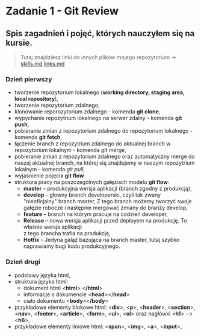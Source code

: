 # **Zadanie 1 - Git Review**
## **Spis zagadnień i pojęć, których nauczyłem się na kursie.**    
> Tutaj znajdziesz linki do innych plików mojego repozytorium -> [skills.md](./skills.md) [links.md](/links.md)

### **Dzień pierwszy**  
* tworzenie repozytorium lokalnego (**working directory, staging area, local repository**),
* tworzenie repozytorium zdalnego,
* klonowanie reporozytorium zdalnego - komenda **git clone**,
* wypychanie repozytrium lokalnego na serwer zdalny - komenda **git push**,
* pobieranie zmian z repozytorium zdalnego do repozytorium lokalnego - komenda **git fetch**,
* łączenie branch z repozytrium zdalnego do aktualnej branch w repozytorium lokalnym - komenda *git merge*, 
* pobieranie zmian z repozytorium zdalnego oraz automatyczny merge do naszej aktualnej branch, na której się znajdujemy w naszym repozytrium lokalnym - komenda *git pull*,
* wyjaśnienie pojęcia **git flow**
* struktura pracy na poszczególnych gałęziach modelu **git flow**:
    * **master** – produkcyjna wersja aplikacji (branch zgodny z produkcją),
    * **develop** - głowny branch developerski, czyli tak zwany "nieoficjalny" branch master, Z tego branch możemy tworzyć swoje gałęzie robocze i następnie mergować zmiany do branży develop,
    * **feature** – branch na którym pracuje na codzień developer,  
    * **Release** – nowa wersja aplikacji przed deployem na produkcję. To właśnie wersja aplikacji   
    z tego brancha trafia na produkcję,
    * **Hotfix** - Jedyna galąź bazująca na branch master, tutaj szybko naprawiamy bugi kodu produkcyjnego.

### **Dzień drugi**
* podstawy języka html,
* struktura języka html:
    * dokument html <**html**> <**/html**>
    * informacje o dokumencie <**head**></**head**>
    * ciało dokumentu <**body**><**/body**>
* przykładowe elementy blokowe html: <**div**>, <**p**>, <**header**>, <**section**>, <**nav**>, <**footer**>, <**article**>, <**form**>, <**ul**>, <**ol**> oraz nagłówki <**h1**> --> <**h6**>,
* przykładowe elementy liniowe html: <**span**>, <**img**>, <**a**>, <**input**>,